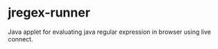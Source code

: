 jregex-runner
=============

Java applet for evaluating java regular expression in browser using live connect. 
